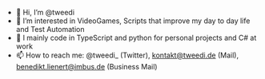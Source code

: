 - 👋 Hi, I’m @tweedi
- 👀 I’m interested in VideoGames, Scripts that improve my day to day life and Test Automation
- 🧠 I mainly code in TypeScript and python for personal projects and C# at work
- 📫 How to reach me: @tweedi_ (Twitter), kontakt@tweedi.de (Mail), benedikt.lienert@imbus.de (Business Mail)
